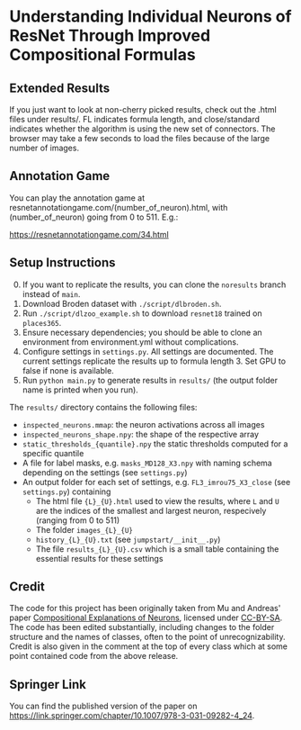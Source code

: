 # Understanding Individual Neurons of ResNet Through Improved Compositional Formulas

## Extended Results

If you just want to look at non-cherry picked results, check out the .html files under results/. FL indicates formula length, and close/standard indicates whether the algorithm is using the new set of connectors. The browser may take a few seconds to load the files because of the large number of images.

## Annotation Game

You can play the annotation game at resnetannotationgame.com/(number_of_neuron).html, with (number_of_neuron) going from 0 to 511. E.g.:

https://resnetannotationgame.com/34.html


## Setup Instructions

0. If you want to replicate the results, you can clone the `noresults` branch instead of `main`.
1. Download Broden dataset with `./script/dlbroden.sh`.
2. Run `./script/dlzoo_example.sh` to download `resnet18` trained on `places365`.
3. Ensure necessary dependencies; you should be able to clone an environment from environment.yml without complications.
4. Configure settings in `settings.py`. All settings are documented. The current settings replicate the results up to formula length 3. Set GPU to false if none is available.
5. Run `python main.py` to generate results in `results/` (the output folder name is printed when you run).

The `results/` directory contains the following files:
- `inspected_neurons.mmap`: the neuron activations across all images
- `inspected_neurons_shape.npy`: the shape of the respective array
- `static_thresholds_{quantile}.npy` the static thresholds computed for a specific quantile
- A file for label masks, e.g. `masks_MD128_X3.npy` with naming schema depending on the settings (see `settings.py`)
- An output folder for each set of settings, e.g. `FL3_imrou75_X3_close` (see `settings.py`) containing
  - The html file `{L}_{U}.html` used to view the results, where `L` and `U` are the indices of the smallest and largest neuron, respecively (ranging from 0 to 511)
  - The folder `images_{L}_{U}`
  - `history_{L}_{U}.txt` (see `jumpstart/__init__.py`)
  - The file `results_{L}_{U}.csv` which is a small table containing the essential results for these settings

## Credit

The code for this project has been originally taken from Mu and Andreas' paper [Compositional Explanations of Neurons](https://arxiv.org/abs/2006.14032), licensed under [CC-BY-SA](https://creativecommons.org/licenses/by-sa/4.0/). The code has been edited substantially, including changes to the folder structure and the names of classes, often to the point of unrecognizability. Credit is also given in the comment at the top of every class which at some point contained code from the above release.

## Springer Link

You can find the published version of the paper on https://link.springer.com/chapter/10.1007/978-3-031-09282-4_24.
